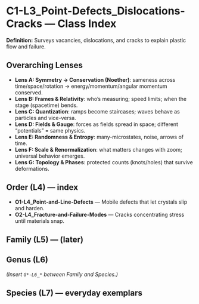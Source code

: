 # C1-L3_Point-Defects_Dislocations-Cracks — Class Index
**Definition:** Surveys vacancies, dislocations, and cracks to explain plastic flow and failure.

## Overarching Lenses

- **Lens A: Symmetry -> Conservation (Noether)**: sameness across time/space/rotation → energy/momentum/angular momentum conserved.
- **Lens B: Frames & Relativity**: who’s measuring; speed limits; when the stage (spacetime) bends.
- **Lens C: Quantization**: ramps become staircases; waves behave as particles and vice-versa.
- **Lens D: Fields & Gauge**: forces as fields spread in space; different “potentials” = same physics.
- **Lens E: Randomness & Entropy**: many-microstates, noise, arrows of time.
- **Lens F: Scale & Renormalization**: what matters changes with zoom; universal behavior emerges.
- **Lens G: Topology & Phases**: protected counts (knots/holes) that survive deformations.

## Order (L4) — index
- **O1-L4_Point-and-Line-Defects** — Mobile defects that let crystals slip and harden.
- **O2-L4_Fracture-and-Failure-Modes** — Cracks concentrating stress until materials snap.

## Family (L5) — (later)

## Genus (L6)
_(Insert `G*-L6_*` between Family and Species.)_

## Species (L7) — everyday exemplars
